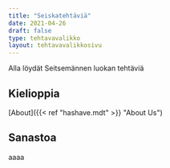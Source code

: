 ```yaml
---
title: "Seiskatehtäviä"
date: 2021-04-26
draft: false
type: tehtavavalikko
layout: tehtavavalikkosivu
---
```


Alla löydät Seitsemännen luokan tehtäviä

## Kielioppia
[About]({{< ref "hashave.mdt" >}} "About Us")

## Sanastoa
aaaa
